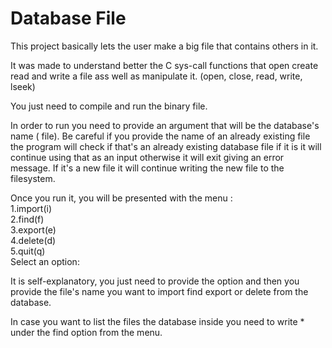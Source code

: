 # Database File

This project basically lets the user make a big file that contains others in it.

It was made to understand better the C sys-call functions that open create read 
and write a file ass well as manipulate it. (open, close, read, write, lseek)  <br />

You just need to compile and run the binary file. <br />

In order to run you need to provide an argument that will be the database's name (
file). Be careful if you provide the name of an already existing file the program
will check if that's an already existing database file if it is it will continue using
that as an input otherwise it will exit giving an error message.
If it's a new file it will continue writing the new file to the filesystem.

Once you run it, you will be presented with the menu : <br />
    1.import(i) <br />
    2.find(f) <br />
    3.export(e) <br />
    4.delete(d) <br />
    5.quit(q) <br />
    Select an option: <br />

It is self-explanatory, you just need to provide the option and then you provide the 
file's name you want to import find export or delete from the database.

In case you want to list the files the database inside you need to write * under the 
find option from the menu.